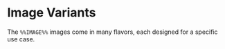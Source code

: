 # Image Variants

The `%%IMAGE%%` images come in many flavors, each designed for a specific use case.
